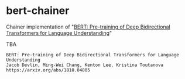 # bert-chainer
Chainer implementation of "[BERT: Pre-training of Deep Bidirectional Transformers for Language Understanding](https://arxiv.org/abs/1810.04805)"

TBA


```
BERT: Pre-training of Deep Bidirectional Transformers for Language Understanding
Jacob Devlin, Ming-Wei Chang, Kenton Lee, Kristina Toutanova
https://arxiv.org/abs/1810.04805
```
